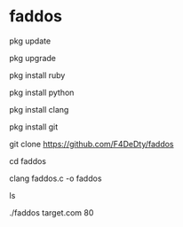 # faddos
pkg update

pkg upgrade

pkg install ruby

pkg install python

pkg install clang

pkg install git

git clone https://github.com/F4DeDty/faddos

cd faddos

clang faddos.c -o faddos

ls

./faddos target.com 80
